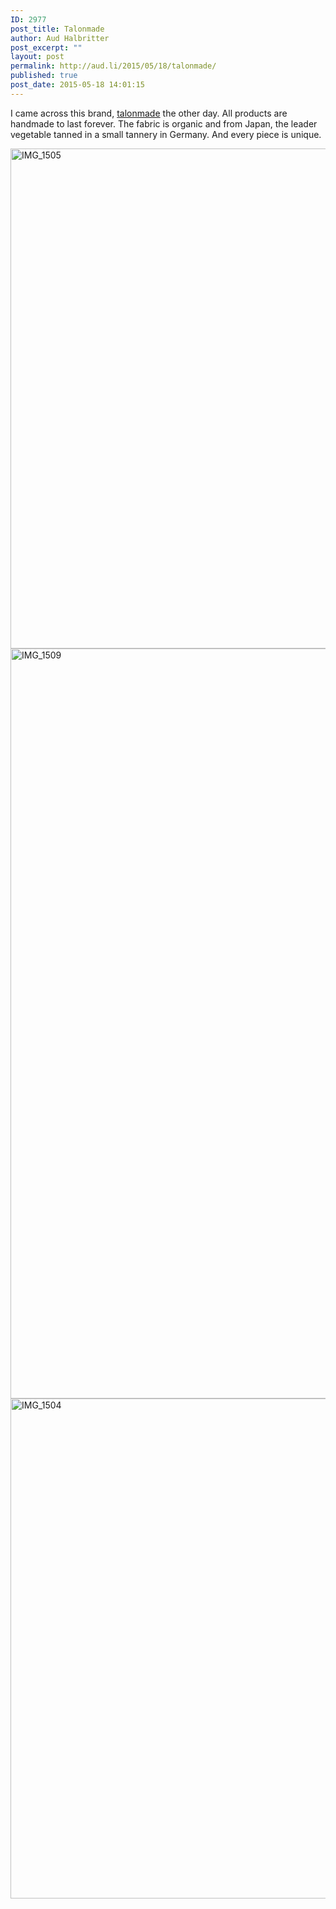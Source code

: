 ```yaml
---
ID: 2977
post_title: Talonmade
author: Aud Halbritter
post_excerpt: ""
layout: post
permalink: http://aud.li/2015/05/18/talonmade/
published: true
post_date: 2015-05-18 14:01:15
---
```

I came across this brand, <a href="http://talonmadehamburg.bigcartel.com/">talonmade</a> the other day. All products are handmade to last forever. The fabric is organic and from Japan, the leader vegetable tanned in a small tannery in Germany. And every piece is unique.

<a href="http://aud.li/wp-content/uploads/2015/05/IMG_1505.jpg"><img class="alignnone size-full wp-image-2979" src="http://aud.li/wp-content/uploads/2015/05/IMG_1505.jpg" alt="IMG_1505" width="1200" height="800" /></a> <a href="http://aud.li/wp-content/uploads/2015/05/IMG_1509.jpg"><img class="alignnone size-full wp-image-2980" src="http://aud.li/wp-content/uploads/2015/05/IMG_1509.jpg" alt="IMG_1509" width="800" height="1200" /></a> <a href="http://aud.li/wp-content/uploads/2015/05/IMG_1504.jpg"><img class="alignnone size-full wp-image-2981" src="http://aud.li/wp-content/uploads/2015/05/IMG_1504.jpg" alt="IMG_1504" width="1200" height="800" /></a>

&nbsp;